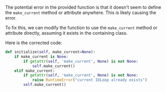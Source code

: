 The potential error in the provided function is that it doesn't seem to define the `make_current` method or attribute anywhere. This is likely causing the error.

To fix this, we can modify the function to use the `make_current` method or attribute directly, assuming it exists in the containing class.

Here is the corrected code:

```python
def initialize(self, make_current=None):
    if make_current is None:
        if getattr(self, 'make_current', None) is not None:
            self.make_current()
    elif make_current:
        if getattr(self, 'make_current', None) is not None:
            raise RuntimeError("current IOLoop already exists")
        self.make_current()
```